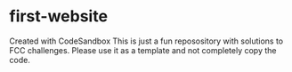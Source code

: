 # first-website
Created with CodeSandbox
This is just a fun reposository with solutions to FCC challenges.
Please use it as a template and not completely copy the code.

